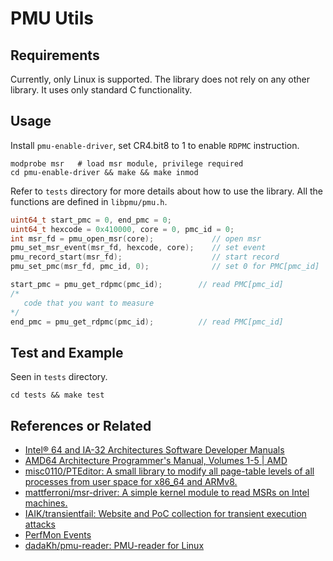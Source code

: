 # PMU Utils

## Requirements

Currently, only Linux is supported. The library does not rely on any other library. It uses only standard C functionality.

## Usage

Install `pmu-enable-driver`, set CR4.bit8 to 1 to enable `RDPMC` instruction.

```shell
modprobe msr   # load msr module, privilege required
cd pmu-enable-driver && make && make inmod
```

Refer to `tests` directory for more details about how to use the library. All the functions are defined in `libpmu/pmu.h`.

```c
uint64_t start_pmc = 0, end_pmc = 0;
uint64_t hexcode = 0x410000, core = 0, pmc_id = 0;
int msr_fd = pmu_open_msr(core);             // open msr
pmu_set_msr_event(msr_fd, hexcode, core);    // set event
pmu_record_start(msr_fd);                    // start record
pmu_set_pmc(msr_fd, pmc_id, 0);              // set 0 for PMC[pmc_id]

start_pmc = pmu_get_rdpmc(pmc_id);        // read PMC[pmc_id]
/*
   code that you want to measure
*/
end_pmc = pmu_get_rdpmc(pmc_id);          // read PMC[pmc_id]
```

## Test and Example

Seen in `tests` directory.

```shell
cd tests && make test
```

## References or Related
- [Intel® 64 and IA-32 Architectures Software Developer Manuals](https://www.intel.com/content/www/us/en/developer/articles/technical/intel-sdm.html)
- [AMD64 Architecture Programmer's Manual, Volumes 1-5 | AMD](https://www.amd.com/en/support/tech-docs/amd64-architecture-programmers-manual-volumes-1-5)
- [misc0110/PTEditor: A small library to modify all page-table levels of all processes from user space for x86_64 and ARMv8.](https://github.com/misc0110/PTEditor)
- [mattferroni/msr-driver: A simple kernel module to read MSRs on Intel machines.](https://github.com/mattferroni/msr-driver)
- [IAIK/transientfail: Website and PoC collection for transient execution attacks](https://github.com/IAIK/transientfail)
- [PerfMon Events](https://perfmon-events.intel.com/#)
- [dadaKh/pmu-reader: PMU-reader for Linux](https://github.com/dadaKh/pmu-reader)
